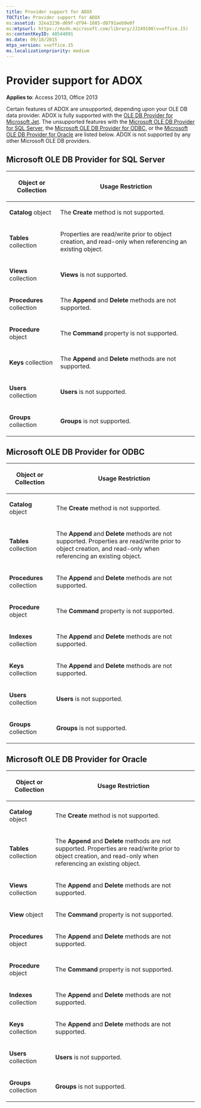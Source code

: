 ```yaml
---
title: Provider support for ADOX
TOCTitle: Provider support for ADOX
ms:assetid: 32ea3236-d69f-df94-1685-d8791aeb9e0f
ms:mtpsurl: https://msdn.microsoft.com/library/JJ249100(v=office.15)
ms:contentKeyID: 48544091
ms.date: 09/18/2015
mtps_version: v=office.15
ms.localizationpriority: medium
---
```


# Provider support for ADOX


**Applies to**: Access 2013, Office 2013

Certain features of ADOX are unsupported, depending upon your OLE DB data provider. ADOX is fully supported with the [OLE DB Provider for Microsoft Jet](microsoft-ole-db-provider-for-microsoft-jet.md). The unsupported features with the [Microsoft OLE DB Provider for SQL Server](microsoft-ole-db-provider-for-sql-server.md), the [Microsoft OLE DB Provider for ODBC](microsoft-ole-db-provider-for-odbc.md), or the [Microsoft OLE DB Provider for Oracle](microsoft-ole-db-provider-for-oracle.md) are listed below. ADOX is not supported by any other Microsoft OLE DB providers.

## Microsoft OLE DB Provider for SQL Server

<table>
<colgroup>
<col />
<col />
</colgroup>
<thead>
<tr class="header">
<th><p>Object or Collection</p></th>
<th><p>Usage Restriction</p></th>
</tr>
</thead>
<tbody>
<tr class="odd">
<td><p><strong>Catalog</strong> object</p></td>
<td><p>The <strong>Create</strong> method is not supported.</p></td>
</tr>
<tr class="even">
<td><p><strong>Tables</strong> collection</p></td>
<td><p>Properties are read/write prior to object creation, and read-only when referencing an existing object.</p></td>
</tr>
<tr class="odd">
<td><p><strong>Views</strong> collection</p></td>
<td><p><strong>Views</strong> is not supported.</p></td>
</tr>
<tr class="even">
<td><p><strong>Procedures</strong> collection</p></td>
<td><p>The <strong>Append</strong> and <strong>Delete</strong> methods are not supported.</p></td>
</tr>
<tr class="odd">
<td><p><strong>Procedure</strong> object</p></td>
<td><p>The <strong>Command</strong> property is not supported.</p></td>
</tr>
<tr class="even">
<td><p><strong>Keys</strong> collection</p></td>
<td><p>The <strong>Append</strong> and <strong>Delete</strong> methods are not supported.</p></td>
</tr>
<tr class="odd">
<td><p><strong>Users</strong> collection</p></td>
<td><p><strong>Users</strong> is not supported.</p></td>
</tr>
<tr class="even">
<td><p><strong>Groups</strong> collection</p></td>
<td><p><strong>Groups</strong> is not supported.</p></td>
</tr>
</tbody>
</table>


## Microsoft OLE DB Provider for ODBC

<table>
<colgroup>
<col />
<col />
</colgroup>
<thead>
<tr class="header">
<th><p>Object or Collection</p></th>
<th><p>Usage Restriction</p></th>
</tr>
</thead>
<tbody>
<tr class="odd">
<td><p><strong>Catalog</strong> object</p></td>
<td><p>The <strong>Create</strong> method is not supported.</p></td>
</tr>
<tr class="even">
<td><p><strong>Tables</strong> collection</p></td>
<td><p>The <strong>Append</strong> and <strong>Delete</strong> methods are not supported. Properties are read/write prior to object creation, and read-only when referencing an existing object.</p></td>
</tr>
<tr class="odd">
<td><p><strong>Procedures</strong> collection</p></td>
<td><p>The <strong>Append</strong> and <strong>Delete</strong> methods are not supported.</p></td>
</tr>
<tr class="even">
<td><p><strong>Procedure</strong> object</p></td>
<td><p>The <strong>Command</strong> property is not supported.</p></td>
</tr>
<tr class="odd">
<td><p><strong>Indexes</strong> collection</p></td>
<td><p>The <strong>Append</strong> and <strong>Delete</strong> methods are not supported.</p></td>
</tr>
<tr class="even">
<td><p><strong>Keys</strong> collection</p></td>
<td><p>The <strong>Append</strong> and <strong>Delete</strong> methods are not supported.</p></td>
</tr>
<tr class="odd">
<td><p><strong>Users</strong> collection</p></td>
<td><p><strong>Users</strong> is not supported.</p></td>
</tr>
<tr class="even">
<td><p><strong>Groups</strong> collection</p></td>
<td><p><strong>Groups</strong> is not supported.</p></td>
</tr>
</tbody>
</table>


## Microsoft OLE DB Provider for Oracle

<table>
<colgroup>
<col />
<col />
</colgroup>
<thead>
<tr class="header">
<th><p>Object or Collection</p></th>
<th><p>Usage Restriction</p></th>
</tr>
</thead>
<tbody>
<tr class="odd">
<td><p><strong>Catalog</strong> object</p></td>
<td><p>The <strong>Create</strong> method is not supported.</p></td>
</tr>
<tr class="even">
<td><p><strong>Tables</strong> collection</p></td>
<td><p>The <strong>Append</strong> and <strong>Delete</strong> methods are not supported. Properties are read/write prior to object creation, and read-only when referencing an existing object.</p></td>
</tr>
<tr class="odd">
<td><p><strong>Views</strong> collection</p></td>
<td><p>The <strong>Append</strong> and <strong>Delete</strong> methods are not supported.</p></td>
</tr>
<tr class="even">
<td><p><strong>View</strong> object</p></td>
<td><p>The <strong>Command</strong> property is not supported.</p></td>
</tr>
<tr class="odd">
<td><p><strong>Procedures</strong> object</p></td>
<td><p>The <strong>Append</strong> and <strong>Delete</strong> methods are not supported.</p></td>
</tr>
<tr class="even">
<td><p><strong>Procedure</strong> object</p></td>
<td><p>The <strong>Command</strong> property is not supported.</p></td>
</tr>
<tr class="odd">
<td><p><strong>Indexes</strong> collection</p></td>
<td><p>The <strong>Append</strong> and <strong>Delete</strong> methods are not supported.</p></td>
</tr>
<tr class="even">
<td><p><strong>Keys</strong> collection</p></td>
<td><p>The <strong>Append</strong> and <strong>Delete</strong> methods are not supported.</p></td>
</tr>
<tr class="odd">
<td><p><strong>Users</strong> collection</p></td>
<td><p><strong>Users</strong> is not supported.</p></td>
</tr>
<tr class="even">
<td><p><strong>Groups</strong> collection</p></td>
<td><p><strong>Groups</strong> is not supported.</p></td>
</tr>
</tbody>
</table>

